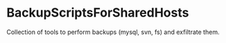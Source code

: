 # BackupScriptsForSharedHosts
Collection of tools to perform backups (mysql, svn, fs) and exfiltrate them.
